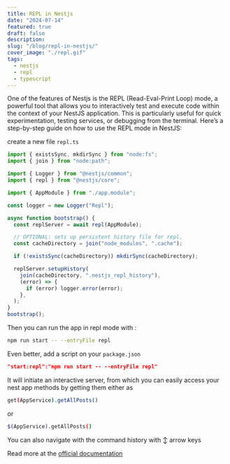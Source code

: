 ```yaml
---
title: REPL in Nestjs
date: "2024-07-14"
featured: true
draft: false
description:
slug: "/blog/repl-in-nestjs/"
cover_image: "./repl.gif"
tags:
  - nestjs
  - repl
  - typescript
---
```


One of the features of Nestjs is the REPL (Read-Eval-Print Loop) mode, a powerful tool that allows you to interactively test and execute code within the context of your NestJS application. This is particularly useful for quick experimentation, testing services, or debugging from the terminal. Here’s a step-by-step guide on how to use the REPL mode in NestJS:

create a new file `repl.ts`

```ts
import { existsSync, mkdirSync } from "node:fs";
import { join } from "node:path";

import { Logger } from "@nestjs/common";
import { repl } from "@nestjs/core";

import { AppModule } from "./app.module";

const logger = new Logger("Repl");

async function bootstrap() {
  const replServer = await repl(AppModule);

  // OPTIONAL: sets up persistent history file for repl,
  const cacheDirectory = join("node_modules", ".cache");

  if (!existsSync(cacheDirectory)) mkdirSync(cacheDirectory);

  replServer.setupHistory(
    join(cacheDirectory, ".nestjs_repl_history"),
    (error) => {
      if (error) logger.error(error);
    },
  );
}
bootstrap();
```

Then you can run the app in repl mode with :

```sh
npm run start -- --entryFile repl
```

Even better, add a script on your `package.json`

```json
"start:repl":"npm run start -- --entryFile repl"
```

It will initiate an interactive server, from which you can easily access your nest app methods by getting them either as

```sh
get(AppService).getAllPosts()
```

or

```sh
$(AppService).getAllPosts()
```

You can also navigate with the command history with ↕️ arrow keys

Read more at the [official documentation](https://docs.nestjs.com/recipes/repl)
